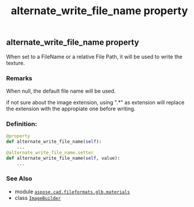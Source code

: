 ﻿---
title: alternate_write_file_name property
second_title: Aspose.CAD for Python via .NET API References
description: 
type: docs
weight: 80
url: /python-net/aspose.cad.fileformats.glb.materials/imagebuilder/alternate_write_file_name/
is_root: false
---

## alternate_write_file_name property


When set to a FileName or a relative File Path, it will be used to write the texture.

### Remarks 


When null, the default file name will be used.




if not sure about the image extension, using ".*" as extension will replace
the extension with the appropiate one before writing.
### Definition:
```python
@property
def alternate_write_file_name(self):
    ...
@alternate_write_file_name.setter
def alternate_write_file_name(self, value):
    ...
```

### See Also
* module [`aspose.cad.fileformats.glb.materials`](../../)
* class [`ImageBuilder`](/cad/python-net/aspose.cad.fileformats.glb.materials/imagebuilder)

